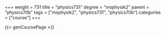 +++
weight = 731
title = "physics731"
degree = "msphysik2"
parent = "physics70b"
tags = ["msphysik2", "physics731", "physics70b"]
categories = ["course"]
+++

{{< genCoursePage >}}
